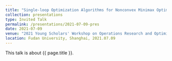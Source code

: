 ```yaml
---
title: "Single-loop Optimization Algorithms for Nonconvex Minimax Optimization Problems and Their Complexity Analysis"
collection: presentations
type: Invited Talk
permalink: /presentations/2021-07-09-pres
date: 2021-07-09
venue: "2021 Young Scholars' Workshop on Operations Research and Optimization"
location: Fudan University, Shanghai, 2021.07.09
---
```


This talk is about {{ page.title }}.
